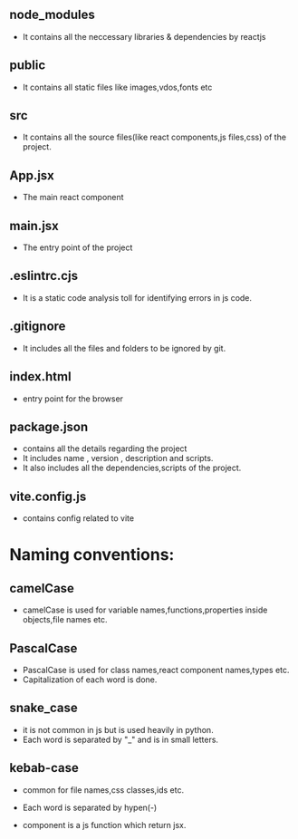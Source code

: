 
## node_modules
- It contains all the neccessary libraries & dependencies by reactjs

## public
- It contains all static files like images,vdos,fonts etc

## src
- It contains all the source files(like react components,js files,css) of the project.
## App.jsx
- The main react component 
## main.jsx
- The entry point of the project

## .eslintrc.cjs
- It is a static code analysis toll for identifying errors in js code.

## .gitignore
- It includes all the files and folders to be ignored by git.

## index.html
- entry point for the browser

## package.json
- contains all the details regarding the project
- It includes name , version , description and scripts.
- It also includes all the dependencies,scripts of the project.
 
## vite.config.js
- contains config related to vite

# Naming conventions:
## camelCase
- camelCase is used for variable names,functions,properties inside objects,file names etc.
## PascalCase
- PascalCase is used for class names,react component names,types etc.
- Capitalization of each word is done.
## snake_case
- it is not common in js but is used heavily in python.
- Each word is separated by "_" and is in small letters.
## kebab-case
- common for file names,css classes,ids etc.
- Each word is separated by hypen(-)

- component is a js function which return jsx.

